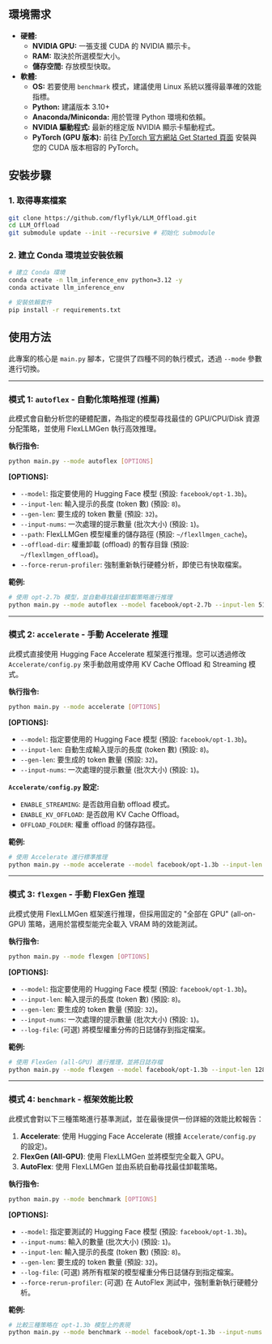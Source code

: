 ## 環境需求

*   **硬體:**
    *   **NVIDIA GPU:** 一張支援 CUDA 的 NVIDIA 顯示卡。
    *   **RAM:** 取決於所選模型大小。
    *   **儲存空間:** 存放模型快取。
*   **軟體:**
    *   **OS:** 若要使用 `benchmark` 模式，建議使用 Linux 系統以獲得最準確的效能指標。
    *   **Python:** 建議版本 3.10+
    *   **Anaconda/Miniconda:** 用於管理 Python 環境和依賴。
    *   **NVIDIA 驅動程式:** 最新的穩定版 NVIDIA 顯示卡驅動程式。
    *   **PyTorch (GPU 版本):** 前往 [PyTorch 官方網站 Get Started 頁面](https://pytorch.org/get-started/locally/) 安裝與您的 CUDA 版本相容的 PyTorch。

## 安裝步驟

### 1. 取得專案檔案

```bash
git clone https://github.com/flyflyk/LLM_Offload.git
cd LLM_Offload
git submodule update --init --recursive # 初始化 submodule
```

### 2. 建立 Conda 環境並安裝依賴

```bash
# 建立 Conda 環境
conda create -n llm_inference_env python=3.12 -y
conda activate llm_inference_env

# 安裝依賴套件
pip install -r requirements.txt
```

## 使用方法

此專案的核心是 `main.py` 腳本，它提供了四種不同的執行模式，透過 `--mode` 參數進行切換。

---

### 模式 1: `autoflex` - 自動化策略推理 (推薦)

此模式會自動分析您的硬體配置，為指定的模型尋找最佳的 GPU/CPU/Disk 資源分配策略，並使用 FlexLLMGen 執行高效推理。

**執行指令:**

```bash
python main.py --mode autoflex [OPTIONS]
```

**[OPTIONS]:**

*   `--model`: 指定要使用的 Hugging Face 模型 (預設: `facebook/opt-1.3b`)。
*   `--input-len`: 輸入提示的長度 (token 數) (預設: `8`)。
*   `--gen-len`: 要生成的 token 數量 (預設: `32`)。
*   `--input-nums`: 一次處理的提示數量 (批次大小) (預設: `1`)。
*   `--path`: FlexLLMGen 模型權重的儲存路徑 (預設: `~/flexllmgen_cache`)。
*   `--offload-dir`: 權重卸載 (offload) 的暫存目錄 (預設: `~/flexllmgen_offload`)。
*   `--force-rerun-profiler`: 強制重新執行硬體分析，即使已有快取檔案。

**範例:**

```bash
# 使用 opt-2.7b 模型，並自動尋找最佳卸載策略進行推理
python main.py --mode autoflex --model facebook/opt-2.7b --input-len 512 --gen-len 64 --input-nums 4
```

---

### 模式 2: `accelerate` - 手動 Accelerate 推理

此模式直接使用 Hugging Face Accelerate 框架進行推理。您可以透過修改 `Accelerate/config.py` 來手動啟用或停用 KV Cache Offload 和 Streaming 模式。

**執行指令:**

```bash
python main.py --mode accelerate [OPTIONS]
```

**[OPTIONS]:**

*   `--model`: 指定要使用的 Hugging Face 模型 (預設: `facebook/opt-1.3b`)。
*   `--input-len`: 自動生成輸入提示的長度 (token 數) (預設: `8`)。
*   `--gen-len`: 要生成的 token 數量 (預設: `32`)。
*   `--input-nums`: 一次處理的提示數量 (批次大小) (預設: `1`)。

**`Accelerate/config.py` 設定:**

*   `ENABLE_STREAMING`: 是否啟用自動 offload 模式。
*   `ENABLE_KV_OFFLOAD`: 是否啟用 KV Cache Offload。
*   `OFFLOAD_FOLDER`: 權重 offload 的儲存路徑。

**範例:**

```bash
# 使用 Accelerate 進行標準推理
python main.py --mode accelerate --model facebook/opt-1.3b --input-len 128 --gen-len 128 --input-nums 2
```

---

### 模式 3: `flexgen` - 手動 FlexGen 推理

此模式使用 FlexLLMGen 框架進行推理，但採用固定的 "全部在 GPU" (all-on-GPU) 策略，適用於當模型能完全載入 VRAM 時的效能測試。

**執行指令:**

```bash
python main.py --mode flexgen [OPTIONS]
```

**[OPTIONS]:**

*   `--model`: 指定要使用的 Hugging Face 模型 (預設: `facebook/opt-1.3b`)。
*   `--input-len`: 輸入提示的長度 (token 數) (預設: `8`)。
*   `--gen-len`: 要生成的 token 數量 (預設: `32`)。
*   `--input-nums`: 一次處理的提示數量 (批次大小) (預設: `1`)。
*   `--log-file`: (可選) 將模型權重分佈的日誌儲存到指定檔案。

**範例:**

```bash
# 使用 FlexGen (all-GPU) 進行推理，並將日誌存檔
python main.py --mode flexgen --model facebook/opt-1.3b --input-len 128 --gen-len 128 --log-file flexgen_dist.log
```

---

### 模式 4: `benchmark` - 框架效能比較

此模式會對以下三種策略進行基準測試，並在最後提供一份詳細的效能比較報告：

1.  **Accelerate**: 使用 Hugging Face Accelerate (根據 `Accelerate/config.py` 的設定)。
2.  **FlexGen (All-GPU)**: 使用 FlexLLMGen 並將模型完全載入 GPU。
3.  **AutoFlex**: 使用 FlexLLMGen 並由系統自動尋找最佳卸載策略。

**執行指令:**

```bash
python main.py --mode benchmark [OPTIONS]
```

**[OPTIONS]:**

*   `--model`: 指定要測試的 Hugging Face 模型 (預設: `facebook/opt-1.3b`)。
*   `--input-nums`: 輸入的數量 (批次大小) (預設: `1`)。
*   `--input-len`: 輸入提示的長度 (token 數) (預設: `8`)。
*   `--gen-len`: 要生成的 token 數量 (預設: `32`)。
*   `--log-file`: (可選) 將所有框架的模型權重分佈日誌儲存到指定檔案。
*   `--force-rerun-profiler`: (可選) 在 AutoFlex 測試中，強制重新執行硬體分析。

**範例:**

```bash
# 比較三種策略在 opt-1.3b 模型上的表現
python main.py --mode benchmark --model facebook/opt-1.3b --input-nums 4 --input-len 64 --gen-len 64 --log-file benchmark_log.log
```
